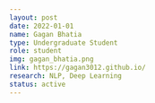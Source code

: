 ```yaml
---
layout: post
date: 2022-01-01
name: Gagan Bhatia
type: Undergraduate Student
role: student
img: gagan_bhatia.png
link: https://gagan3012.github.io/
research: NLP, Deep Learning
status: active
---
```

